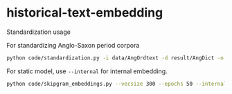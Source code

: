 # historical-text-embedding

Standardization usage

For standardizing Anglo-Saxon period corpora
```bash
python code/standardization.py -i data/AngOrdtext -d result/AngDict -o result/AngStandText
```

For static model, use `--internal` for internal embedding.
```bash
python code/skipgram_embeddings.py --vecsize 300 --epochs 50 --internal
```
